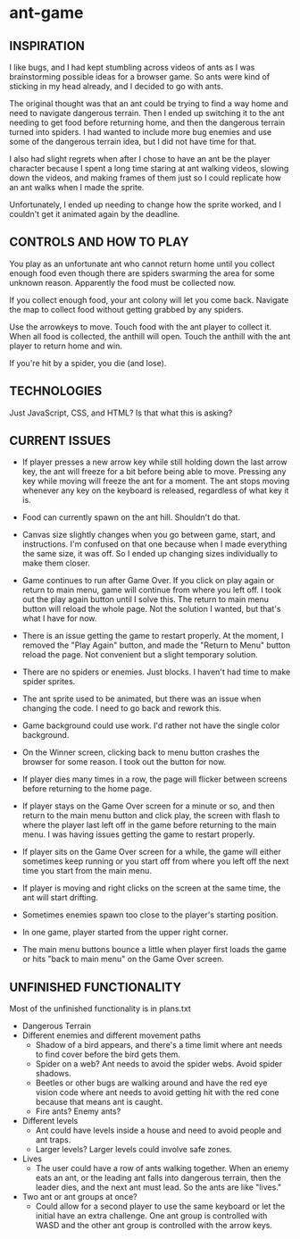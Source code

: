 # ant-game
## INSPIRATION
I like bugs, and I had kept stumbling across videos of ants as I was brainstorming possible ideas for a browser game. So ants were kind of sticking in my head already, and I decided to go with ants. 

The original thought was that an ant could be trying to find a way home and need to navigate dangerous terrain. Then I ended up switching it to the ant needing to get food before returning home, and then the dangerous terrain turned into spiders. I had wanted to include more bug enemies and use some of the dangerous terrain idea, but I did not have time for that. 

I also had slight regrets when after I chose to have an ant be the player character because I spent a long time staring at ant walking videos, slowing down the videos, and making frames of them just so I could replicate how an ant walks when I made the sprite. 

Unfortunately, I ended up needing to change how the sprite worked, and I couldn't get it animated again by the deadline. 

## CONTROLS AND HOW TO PLAY
You play as an unfortunate ant who cannot return home until you collect enough food even though there are spiders swarming the area for some unknown reason. Apparently the food must be collected now.

If you collect enough food, your ant colony will let you come back. 
Navigate the map to collect food without getting grabbed by any spiders.

Use the arrowkeys to move. 
Touch food with the ant player to collect it. 
When all food is collected, the anthill will open. 
Touch the anthill with the ant player to return home and win.

If you're hit by a spider, you die (and lose).

## TECHNOLOGIES
Just JavaScript, CSS, and HTML? Is that what this is asking?

## CURRENT ISSUES
* If player presses a new arrow key while still holding down the last arrow key, the ant will freeze for a bit before being able to move. Pressing any key while moving will freeze the ant for a moment. The ant stops moving whenever any key on the keyboard is released, regardless of what key it is.

* Food can currently spawn on the ant hill. Shouldn't do that. 
* Canvas size slightly changes when you go between game, start, and instructions. I'm confused on that one because when I made everything the same size, it was off. So I ended up changing sizes individually to make them closer. 
* Game continues to run after Game Over. If you click on play again or return to main menu, game will continue from where you left off. I took out the play again button until I solve this. The return to main menu button will reload the whole page. Not the solution I wanted, but that's what I have for now.  
* There is an issue getting the game to restart properly. At the moment, I removed the "Play Again" button, and made the "Return to Menu" button reload the page. Not convenient but a slight temporary solution.
* There are no spiders or enemies. Just blocks. I haven't had time to make spider sprites.
* The ant sprite used to be animated, but there was an issue when changing the code. I need to go back and rework this.
* Game background could use work. I'd rather not have the single color background. 
* On the Winner screen, clicking back to menu button crashes the browser for some reason. I took out the button for now. 
* If player dies many times in a row, the page will flicker between screens before returning to the home page. 
* If player stays on the Game Over screen for a minute or so, and then return to the main menu button and click play, the screen with flash to where the player last left off in the game before returning to the main menu. I was having issues getting the game to restart properly. 
* If player sits on the Game Over screen for a while, the game will either sometimes keep running or you start off from where you left off the next time you start from the main menu.
* If player is moving and right clicks on the screen at the same time, the ant will start drifting. 
* Sometimes enemies spawn too close to the player's starting position.
* In one game, player started from the upper right corner.
* The main menu buttons bounce a little when player first loads the game or hits "back to main menu" on the Game Over screen.

## UNFINISHED FUNCTIONALITY
Most of the unfinished functionality is in plans.txt 
* Dangerous Terrain
* Different enemies and different movement paths
    * Shadow of a bird appears, and there's a time limit where ant needs to find
    cover before the bird gets them.
    * Spider on a web? Ant needs to avoid the spider webs. Avoid spider shadows.
    * Beetles or other bugs are walking around and have the red eye vision code where ant needs to avoid getting hit with the red cone because that means ant is caught.
    * Fire ants? Enemy ants?
* Different levels
    * Ant could have levels inside a house and need to avoid people and ant traps.
    * Larger levels? Larger levels could involve safe zones. 
* Lives
    * The user could have a row of ants walking together. When an enemy eats an ant, or the leading ant falls into dangerous terrain, then the leader dies, and the next ant must lead. So the ants are like "lives."
* Two ant or ant groups at once?
    * Could allow for a second player to use the same keyboard or let the initial have an extra challenge. One ant group is controlled with WASD and the other ant group is controlled with the arrow keys. 
